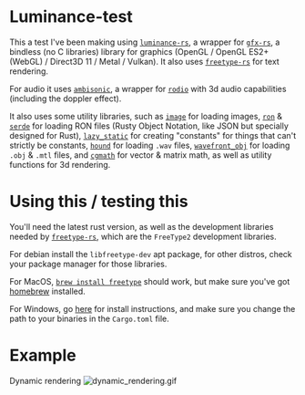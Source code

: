# Luminance-test

This a test I've been making using [`luminance-rs`](https://crates.io/crates/luminance), a wrapper for [`gfx-rs`](https://crates.io/crates/gfx), a bindless (no C libraries) library for graphics (OpenGL / OpenGL ES2+ (WebGL) / Direct3D 11 / Metal / Vulkan). It also uses [`freetype-rs`](https://crates.io/crates/freetype-rs) for text rendering.

For audio it uses [`ambisonic`](https://crates.io/crates/ambisonic), a wrapper for [`rodio`](https://crates.io/crates/rodio) with 3d audio capabilities (including the doppler effect).

It also uses some utility libraries, such as [`image`](https://crates.io/crates/image) for loading images, [`ron`](https://crates.io/crates/ron) & [`serde`](https://crates.io/crates/serde) for loading RON files (Rusty Object Notation, like JSON but specially designed for Rust), [`lazy_static`](https://crates.io/crates/lazy_static) for creating "constants" for things that can't strictly be constants, [`hound`](https://crates.io/crates/hound) for loading `.wav` files, [`wavefront_obj`](https://crates.io/crates/wavefront_obj) for loading `.obj` & `.mtl` files, and [`cgmath`](https://crates.io/crates/cgmath) for vector & matrix math, as well as utility functions for 3d rendering.

# Using this / testing this
You'll need the latest rust version, as well as the development libraries needed by [`freetype-rs`](https://crates.io/crates/freetype-rs), which are the `FreeType2` development libraries.

For debian install the `libfreetype-dev` apt package, for other distros, check your package manager for those libraries.

For MacOS, [`brew install freetype`](https://formulae.brew.sh/formula/freetype#default) should work, but make sure you've got [homebrew](brew.sh) installed.

For Windows, go [here](https://github.com/PistonDevelopers/freetype-sys#for-windows-users) for install instructions, and make sure you change the path to your binaries in the `Cargo.toml` file.

# Example
Dynamic rendering
![dynamic_rendering.gif](dynamic_rendering.gif)
